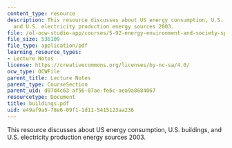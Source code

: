 ```yaml
---
content_type: resource
description: This resource discusses about US energy consumption, U.S. buildings,
  and U.S. electricity production energy sources 2003.
file: /ol-ocw-studio-app/courses/5-92-energy-environment-and-society-spring-2007/e49af9a578e609f11d115415123aa236_buildings.pdf
file_size: 536109
file_type: application/pdf
learning_resource_types:
- Lecture Notes
license: https://creativecommons.org/licenses/by-nc-sa/4.0/
ocw_type: OCWFile
parent_title: Lecture Notes
parent_type: CourseSection
parent_uid: d07d4c63-af56-07ae-fe6c-aea9a8684067
resourcetype: Document
title: buildings.pdf
uid: e49af9a5-78e6-09f1-1d11-5415123aa236
---
```

This resource discusses about US energy consumption, U.S. buildings, and U.S. electricity production energy sources 2003.